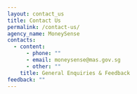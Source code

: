 ```yaml
---
layout: contact_us
title: Contact Us
permalink: /contact-us/
agency_name: MoneySense
contacts:
  - content:
      - phone: ""
      - email: moneysense@mas.gov.sg
      - other: ""
    title: General Enquiries & Feedback
feedback: ""
---
```

